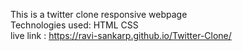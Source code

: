 This is a twitter clone responsive webpage <br>
Technologies used:
     HTML 
     CSS
<br>
live link : https://ravi-sankarp.github.io/Twitter-Clone/

